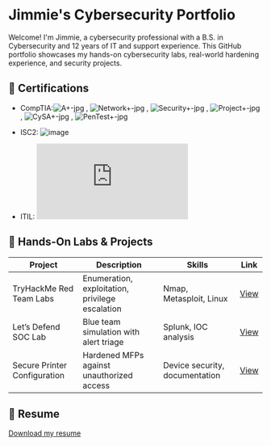 # Jimmie's Cybersecurity Portfolio

Welcome! I'm Jimmie, a cybersecurity professional with a B.S. in Cybersecurity and 12 years of IT and support experience.
This GitHub portfolio showcases my hands-on cybersecurity labs, real-world hardening experience, and security projects.

## 🔐 Certifications
- CompTIA:![A+-jpg](https://github.com/user-attachments/assets/0ccdc98a-9477-4acc-8c6e-ff82760a54a1) , ![Network+-jpg](https://github.com/user-attachments/assets/fb4d35d4-ee9d-47c4-92e0-48ea6b64d0d5) , ![Security+-jpg](https://github.com/user-attachments/assets/74f4613e-de59-4bf2-8ac4-0c20a2efad50) , ![Project+-jpg](https://github.com/user-attachments/assets/fb65f170-39f1-4967-a16f-8e46c05d691f) , ![CySA+-jpg](https://github.com/user-attachments/assets/889cea44-9ab8-4529-912d-1372db6d3668) , ![PenTest+-jpg](https://github.com/user-attachments/assets/4edd7a64-bb68-4545-b678-135848013065)
- ISC2: ![image](https://github.com/user-attachments/assets/8f6d84ef-9a30-4b01-aabd-039a28d40a79)

- ITIL: ![image](https://github.com/user-attachments/files/20746672/e-cert.1.pdf)


## 🧪 Hands-On Labs & Projects
| Project | Description | Skills | Link |
|--------|-------------|--------|------|
| TryHackMe Red Team Labs | Enumeration, exploitation, privilege escalation | Nmap, Metasploit, Linux | [View](./01-tryhackme-labs/room-name-writeup.md) |
| Let’s Defend SOC Lab | Blue team simulation with alert triage | Splunk, IOC analysis | [View](./02-letsdefend/soc-alert-analysis.md) |
| Secure Printer Configuration | Hardened MFPs against unauthorized access | Device security, documentation | [View](./03-secure-printer-project/project-summary.md) |

## 📄 Resume
[Download my resume](./resume/Cybersecurity_Resume.pdf)
